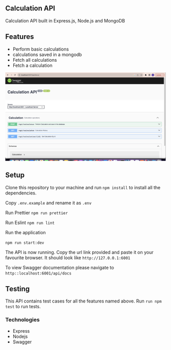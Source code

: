 
## Calculation API
Calculation API built in Express.js,  Node.js and MongoDB

## Features
- Perform basic calculations
- calculations saved in a mongodb
- Fetch all calculations
- Fetch a calculation

![Swagger Image](./docs/swagger.png)

## Setup
Clone this repository to your machine and run `npm install` to install all the dependencies.

Copy `.env.example` and rename it as `.env`

Run Prettier
`npm run prettier`

Run Eslint
`npm run lint`

Run the application

`npm run start:dev `


The API is now running. Copy the url link provided and paste it on your favourite
browser. It should look like `http://127.0.0.1:6001`

To view Swagger documentation please navigate to `http::localhost:6001/api/docs`


## Testing
This API contains test cases for all the features named above. Run `run npm test` to run tests.

### Technologies
- Express
- Nodejs
- Swagger

